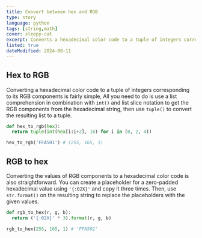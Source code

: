```yaml
---
title: Convert between hex and RGB
type: story
language: python
tags: [string,math]
cover: sleepy-cat
excerpt: Converts a hexadecimal color code to a tuple of integers corresponding to its RGB components and vice versa.
listed: true
dateModified: 2024-08-11
---
```


## Hex to RGB

Converting a hexadecimal color code to a tuple of integers corresponding to its RGB components is fairly simple, All you need to do is use a list comprehension in combination with `int()` and list slice notation to get the RGB components from the hexadecimal string, then use `tuple()` to convert the resulting list to a tuple.

```py
def hex_to_rgb(hex):
  return tuple(int(hex[i:i+2], 16) for i in (0, 2, 4))

hex_to_rgb('FFA501') # (255, 165, 1)
```

## RGB to hex

Converting the values of RGB components to a hexadecimal color code is also straightforward. You can create a placeholder for a zero-padded hexadecimal value using `'{:02X}'` and copy it three times. Then, use `str.format()` on the resulting string to replace the placeholders with the given values.

```py
def rgb_to_hex(r, g, b):
  return ('{:02X}' * 3).format(r, g, b)

rgb_to_hex(255, 165, 1) # 'FFA501'
```
